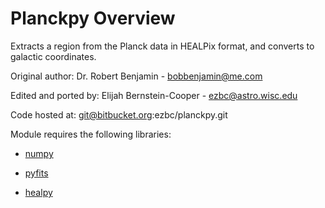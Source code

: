 # Planckpy Overview 

Extracts a region from the Planck data in HEALPix format, and converts to
galactic coordinates.

Original author: Dr. Robert Benjamin - bobbenjamin@me.com

Edited and ported by: Elijah Bernstein-Cooper - ezbc@astro.wisc.edu

Code hosted at:
git@bitbucket.org:ezbc/planckpy.git

Module requires the following libraries:

+ [numpy](http://www.scipy.org/scipylib/download.html)

+ [pyfits](http://www.stsci.edu/institute/software_hardware/pyfits/Download)

+ [healpy](https://pypi.python.org/pypi/healpy)


